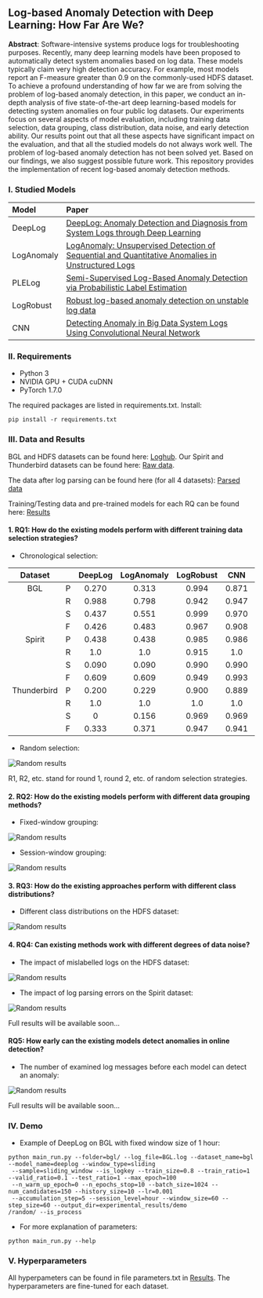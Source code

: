 ## Log-based Anomaly Detection with Deep Learning: How Far Are We?
**Abstract**: Software-intensive systems produce logs for troubleshooting purposes. Recently, many deep learning models
 have been proposed to automatically detect system anomalies based on log data. These models typically claim very high detection accuracy. For example, most models report an F-measure greater than 0.9 on the commonly-used HDFS dataset. To achieve a profound understanding of how far we are from solving the problem of log-based anomaly detection, in this paper, we conduct an in-depth analysis of five state-of-the-art deep learning-based models for detecting system anomalies on four public log datasets. Our experiments focus on several aspects of model evaluation, including training data selection, data grouping, class distribution, data noise, and early detection ability. Our results point out that all these aspects have significant impact on the evaluation, and that all the studied models do not always work well. The problem of log-based anomaly detection has not been solved yet. Based on our findings, we also suggest possible future work.
This repository provides the implementation of recent log-based anomaly detection methods.

### I. Studied Models
| Model | Paper |
| :--- | :--- |
| DeepLog | [DeepLog: Anomaly Detection and Diagnosis from System Logs through Deep Learning](https://dl.acm.org/doi/abs/10.1145/3133956.3134015) |
| LogAnomaly | [LogAnomaly: Unsupervised Detection of Sequential and Quantitative Anomalies in Unstructured Logs](https://www.ijcai.org/proceedings/2019/658) |
| PLELog | [Semi-Supervised Log-Based Anomaly Detection via Probabilistic Label Estimation](https://ieeexplore.ieee.org/document/9401970/) |
| LogRobust | [Robust log-based anomaly detection on unstable log data](https://dl.acm.org/doi/10.1145/3338906.3338931) |
| CNN | [Detecting Anomaly in Big Data System Logs Using Convolutional Neural Network](https://ieeexplore.ieee.org/document/8511880) |

### II. Requirements
- Python 3
- NVIDIA GPU + CUDA cuDNN
- PyTorch 1.7.0
  
The required packages are listed in requirements.txt. Install:

```
pip install -r requirements.txt
```

### III. Data and Results
BGL and HDFS datasets can be found here: [Loghub](https://zenodo.org/record/3227177).
Our Spirit and Thunderbird datasets can be found here: [Raw data](https://figshare.com/s/4d2e5634c5b94a6e64f6).

The data after log parsing can be found here (for all 4 datasets): [Parsed data](https://figshare.com/s/8e367db4d98cf39203c5)

Training/Testing data and pre-trained models for each RQ can be found here: [Results](https://figshare.com/s/7c61dd5547730bce41b8)
#### 1.  RQ1: How do the existing models perform with different training data selection strategies?
- Chronological selection:

|   Dataset   |   | DeepLog | LogAnomaly | LogRobust |  CNN  | PLELog |
|:-----------:|---|:-------:|:----------:|:---------:|:-----:|:------:|
|     BGL     | P |  0.270  |    0.313   |   0.994   | 0.871 |  0.702 |
|             | R |  0.988  |    0.798   |   0.942   | 0.947 |  0.791 |
|             | S |  0.437  |    0.551   |   0.999   | 0.970 |  0.899 |
|             | F |  0.426  |    0.483   |   0.967   | 0.908 |  0.744 |
|    Spirit   | P |  0.438  |    0.438   |   0.985   | 0.986 |  0.931 |
|             | R |   1.0   |     1.0    |   0.915   |  1.0  |  0.767 |
|             | S |  0.090  |    0.090   |   0.990   | 0.990 |  0.690 |
|             | F |  0.609  |    0.609   |   0.949   | 0.993 |  0.841 |
| Thunderbird | P |  0.200  |    0.229   |   0.900   | 0.889 |  0.900 |
|             | R |   1.0   |     1.0    |    1.0    |  1.0  |   1.0  |
|             | S |    0    |    0.156   |   0.969   | 0.969 |  0.250 |
|             | F |  0.333  |    0.371   |   0.947   | 0.941 |  0.400 |

- Random selection:

![Random results](pictures/random_5rounds.PNG)

R1, R2, etc. stand for round 1, round 2, etc. of random selection strategies. 

#### 2. RQ2: How do the existing models perform with different data grouping methods?
- Fixed-window grouping:

![Random results](pictures/RQ2_fixed.PNG)

- Session-window grouping:

![Random results](pictures/RQ2_session.PNG)

#### 3.  RQ3: How do the existing approaches perform with different class distributions?

- Different class distributions on the HDFS dataset:

![Random results](pictures/RQ3_distribution_full.png)


#### 4. RQ4: Can existing methods work with different degrees of data noise?
- The impact of mislabelled logs on the HDFS dataset:

![Random results](pictures/RQ4_mislabel.PNG)

- The impact of log parsing errors on the Spirit dataset:

![Random results](pictures/RQ4_logparsing.PNG)

Full results will be available soon...
#### RQ5: How early can the existing models detect anomalies in online detection?
- The number of examined log messages before each model can detect an anomaly:

![Random results](pictures/RQ5_comparison.PNG)

Full results will be available soon...

### IV. Demo
- Example of DeepLog on BGL with fixed window size of 1 hour:
```shell script
python main_run.py --folder=bgl/ --log_file=BGL.log --dataset_name=bgl --model_name=deeplog --window_type=sliding
 --sample=sliding_window --is_logkey --train_size=0.8 --train_ratio=1 --valid_ratio=0.1 --test_ratio=1 --max_epoch=100
 --n_warm_up_epoch=0 --n_epochs_stop=10 --batch_size=1024 --num_candidates=150 --history_size=10 --lr=0.001
 --accumulation_step=5 --session_level=hour --window_size=60 --step_size=60 --output_dir=experimental_results/demo
/random/ --is_process
```
- For more explanation of parameters:
```shell script
python main_run.py --help
```

### V. Hyperparameters
All hyperpameters can be found in file parameters.txt in [Results](https://figshare.com/s/7c61dd5547730bce41b8). The
 hyperparameters are fine-tuned for each dataset.